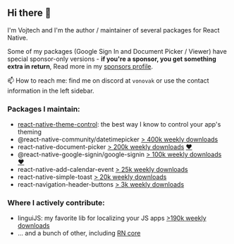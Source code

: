 ## Hi there 👋

I'm Vojtech and I'm the author / maintainer of several packages for React Native.

Some of my packages (Google Sign In and Document Picker / Viewer) have special sponsor-only versions - **if you're a sponsor, you get something extra in return**, Read more in my [sponsors profile](https://github.com/sponsors/vonovak).

📫 How to reach me: find me on discord at `vonovak` or use the contact information in the left sidebar.

### Packages I maintain:

- [react-native-theme-control](https://www.npmjs.com/package/@vonovak/react-native-theme-control): the best way I know to control your app's theming
- @react-native-community/datetimepicker [> 400k weekly downloads](https://www.npmjs.com/package/@react-native-community/datetimepicker)
- react-native-document-picker [> 200k weekly downloads](https://www.npmjs.com/package/react-native-document-picker) [❤️](https://react-native-documents.github.io/docs/install)
- @react-native-google-signin/google-signin [> 100k weekly downloads](https://www.npmjs.com/package/@react-native-google-signin/google-signin) [❤️](https://react-native-google-signin.github.io/docs/install)
- react-native-add-calendar-event [> 25k weekly downloads](https://www.npmjs.com/package/react-native-add-calendar-event)
- react-native-simple-toast [> 20k weekly downloads](https://www.npmjs.com/package/react-native-simple-toast)
- react-navigation-header-buttons [> 3k weekly downloads](https://www.npmjs.com/package/react-navigation-header-buttons)


### Where I actively contribute:

- linguiJS: my favorite lib for localizing your JS apps [>190k weekly downloads](https://www.npmjs.com/package/@lingui/core)
- ... and a bunch of other, including [RN core](https://github.com/facebook/react-native/commits?author=vonovak)


<!--
**vonovak/vonovak** is a ✨ _special_ ✨ repository because its `README.md` (this file) appears on your GitHub profile.

Here are some ideas to get you started:

- 🔭 I’m currently working on ...
- 🌱 I’m currently learning ...
- 👯 I’m looking to collaborate on ...
- 🤔 I’m looking for help with ...
- 💬 Ask me about ...
- 📫 How to reach me: ...
- 😄 Pronouns: ...
- ⚡ Fun fact: ...
-->
